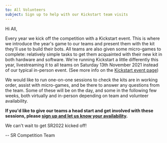 ```yaml
---
to: All Volunteers
subject: Sign up to help with our Kickstart team visits
---
```


Hi All,

Every year we kick off the competition with a Kickstart event. This is where we introduce the year's game to our teams and present them with the kit they'll use to build their bots. All teams are also given some micro-games to complete: relatively simple tasks to get them acquainted with their new kit in both hardware and software.
We're running Kickstart a little differently this year, livestreaming it to all teams on Saturday 13th November 2021 instead of our typical in-person event. (See more info on the [Kickstart event page](https://studentrobotics.org/events/sr2022/kickstart/?utm_source=volunteer-email&utm_medium=email&utm_campaign=kickstart-recruitment))

We would like to run one-on-one sessions to check the kits are in working order, assist with micro-games, and be there to answer any questions from the team. Some of these will be on the day, and some in the following few weeks, both virtually and in-person depending on team and volunteer availability.

**If you'd like to give our teams a head start and get involved with these sessions, please [sign up and let us know your availability](https://forms.gle/2ZUg8YL6Wv1yR5wj6).**

We can't wait to get SR2022 kicked off!

-- SR Competition Team
